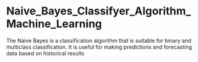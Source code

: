 # Naive_Bayes_Classifyer_Algorithm_Machine_Learning
The Naive Bayes is a classification algorithm that is suitable for binary and multiclass classification. It is useful for making predictions and forecasting data based on historical results
